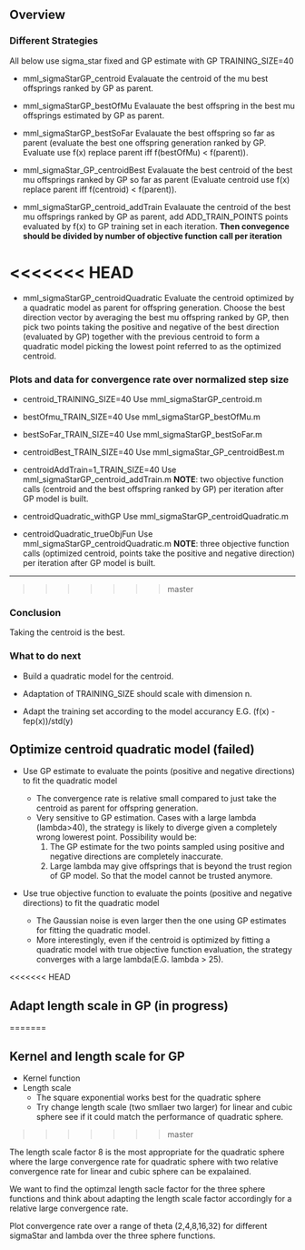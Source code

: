 ## Overview

### Different Strategies
All below use sigma_star fixed and GP estimate with GP TRAINING_SIZE=40

- mml_sigmaStarGP_centroid
Evalauate the centroid of the mu best offsprings ranked by GP as parent.

- mml_sigmaStarGP_bestOfMu
Evalauate the best offspring in the best mu offsprings estimated by GP as parent.

- mml_sigmaStarGP_bestSoFar
Evalauate the best offspring so far as parent (evaluate the best one offspring generation ranked by GP. Evaluate use f(x) replace parent iff f(bestOfMu) < f(parent)). 

- mml_sigmaStar_GP_centroidBest
Evalauate the best centroid of the best mu offsprings ranked by GP so far as parent (Evaluate centroid use f(x) replace parent iff f(centroid) < f(parent)). 

- mml_sigmaStarGP_centroid_addTrain
Evalauate the centroid of the best mu offsprings ranked by GP as parent, add ADD_TRAIN_POINTS points evaluated by f(x) to GP training set in each iteration. 
**Then convegence should be divided by number of objective function call per iteration**

<<<<<<< HEAD
=======
- mml_sigmaStarGP_centroidQuadratic
Evaluate the centroid optimized by a quadratic model as parent for offspring generation. Choose the best direction vector by averaging the best mu offspring ranked by GP, then pick two points taking the positive and negative of the best direction (evaluated by GP) together with the previous centroid to form a quadratic model picking the lowest point referred to as the optimized centroid. 

### Plots and data for convergence rate over normalized step size 

- centroid_TRAINING_SIZE=40
Use mml_sigmaStarGP_centroid.m

- bestOfmu_TRAIN_SIZE=40
Use mml_sigmaStarGP_bestOfMu.m

- bestSoFar_TRAIN_SIZE=40
Use mml_sigmaStarGP_bestSoFar.m

- centroidBest_TRAIN_SIZE=40
Use mml_sigmaStar_GP_centroidBest.m

- centroidAddTrain=1_TRAIN_SIZE=40
Use mml_sigmaStarGP_centroid_addTrain.m
**NOTE**: two objective function calls (centroid and the best offspring ranked by GP) per iteration after GP model is built. 

- centroidQuadratic_withGP
Use mml_sigmaStarGP_centroidQuadratic.m

- centroidQuadratic_trueObjFun
Use mml_sigmaStarGP_centroidQuadratic.m
**NOTE**: three objective function calls (optimized centroid, points take the positive and negative direction) per iteration after GP model is built. 



---
>>>>>>> master

### Conclusion 

Taking the centroid is the best.


### What to do next

- Build a quadratic model for the centroid. 

- Adaptation of TRAINING_SIZE should scale with dimension n.

- Adapt the training set according to the model accurancy E.G. (f(x) -fep(x))/std(y) 


## Optimize centroid quadratic model (failed)

- Use GP estimate to evaluate the points (positive and negative directions) to fit the quadratic model
	- The convergence rate is relative small compared to just take the centroid as parent for offspring generation.
	- Very sensitive to GP estimation. Cases with a large lambda (lambda>40), the strategy is likely to diverge given a completely wrong lowerest point. Possibility would be:
		1. The GP estimate for the two points sampled using positive and negative directions are completely inaccurate.
		2. Large lambda may give offsprings that is beyond the trust region of GP model. So that the model cannot be trusted anymore.  
	
- Use true objective function to evaluate the points (positive and negative directions) to fit the quadratic model
	- The Gaussian noise is even larger then the one using GP estimates for fitting the quadratic model. 
    - More interestingly, even if the centroid is optimized by fitting a quadratic model with true objective function evaluation, the strategy converges with a large lambda(E.G. lambda > 25).

<<<<<<< HEAD
## Adapt length scale in GP (in progress)
=======
## Kernel and length scale for GP  

- Kernel function
- Length scale 
	- The square exponential works best for the quadratic sphere
	- Try change length scale (two smllaer two larger) for linear and cubic sphere see if it could match the performance of quadratic sphere. 
>>>>>>> master

The length scale factor 8 is the most appropriate for the quadratic sphere where the large convergence rate for quadratic sphere with two relative convergence rate for linear and cubic sphere can be expalained.

We want to find the optimzal length sacle factor for the three sphere functions and think about adapting the length scale factor accordingly for a relative large convergence rate.

Plot convergence rate over a range of theta (2,4,8,16,32) for different sigmaStar and lambda over the three sphere functions.



